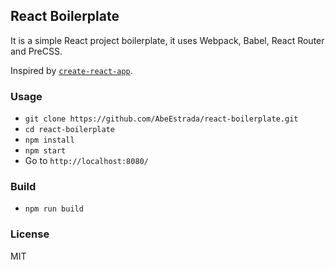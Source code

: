 ## React Boilerplate

It is a simple React project boilerplate, it uses Webpack, Babel, React Router and PreCSS.

Inspired by [`create-react-app`](https://github.com/facebookincubator/create-react-app).

### Usage

- `git clone https://github.com/AbeEstrada/react-boilerplate.git`
- `cd react-boilerplate`
- `npm install`
- `npm start`
- Go to `http://localhost:8080/`

### Build

- `npm run build`

### License

MIT
